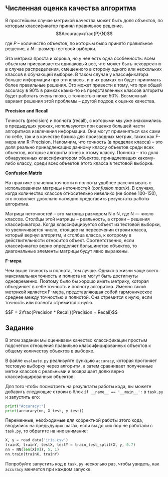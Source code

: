 <h2>Численная оценка качества алгоритма</h2>

В простейшем случае метрикой качества может быть доля объектов, по которым классификатор принял правильное решение.
$$Accuracy=\frac{P}{N}$$

где $P$ – количество объектов, по которым было принято правильное решение, а
$N$ – размер тестовой выборки. 

Эта метрика проста и хороша, но у нее есть одна особенность: всем объектам присваивается одинаковый вес, что может 
быть некорректно в случае распределения, смещенного в сторону одного или нескольких классов в обучающей выборке. 
В таком случае у классификатора больше информации про эти классы, и в их рамках он будет принимать более правильные 
решения. Это может привести к тому, что при общей accuracy в 90% в рамках каких-то из представленных классов алгоритм 
будет работать очень плохо, с точностью ниже 50%. Возможный вариант решения этой проблемы – другой подход к оценке качества.

<div class="hint">
<b>Precision and Recall</b>
<p>Точность (precision) и полнота (recall), с которыми мы уже знакомились в предыдущих уроках, используются при оценке 
большей части алгоритмов извлечения информации. Они могут применяться как сами по себе, так и в качестве базиса для производных 
метрик, таких как F-мера или R-Precision. Напомним, что точность (в пределах класса) – это доля реально принадлежащих данному 
классу объектов среди всех объектов, которые алгоритм отнес к этому классу. Полнота – это доля обнаруженных классификатором 
объектов, принадлежащих какому-либо классу, среди всех объектов этого класса в тестовой выборке.</p>
</div>

<div class="hint">
<b>Confusion Matrix</b>
<p>На практике значения точности и полноты удобнее рассчитывать с использованием матрицы неточностей (<i>confusion matrix</i>). 
В случаях, когда количество классов относительно невелико (не более 100-150), это  позволяет довольно наглядно представить 
результаты работы алгоритма.</p>
<p>Матрица неточностей – это матрица размером N х N, где N — число классов. Столбцы этой матрицы – реальность, а строки – 
решения классификатора. Когда классифицируется объект из тестовой выборки, то увеличивается число, стоящее на пересечении 
строки класса, который вернул алгоритм, и столбца класса, к которому в действительности относится объект. Соответственно, 
если классификатор верно определяет большинство объектов, то диагональные элементы матрицы будут явно выражены.</p>
</div>

<div class="hint">
<b>F-мера</b>
<p>Чем выше точность и полнота, тем лучше. Однако в жизни чаще всего максимальная точность и полнота не могут быть достигнуты 
одновременно. Поэтому было бы хорошо иметь метрику, которая объединяет в себе точность и полноту алгоритма. Именно такой метрикой 
является F-мера, представляющая собой гармоническое среднее между точностью и полнотой. Она стремится к нулю, если точность или 
полнота стремится к нулю.</p>
$$F = 2\frac{Precision * Recall}{Precision + Recall}$$
</div>

<h2>Задание</h2>

В этом задании мы оцениваем качество классификации простым подсчетом отношения правильно классифицированных объектов 
к общему количеству объектов в выборке.

В файле `evaluate.py` реализуйте функцию `accuracy`, которая прогоняет тестовую выборку через алгоритм, а затем сравнивает полученные 
метки классов с реальными и возвращает долю верно классифицированных объектов.

Для того чтобы посмотреть на результаты работы кода, вы можете добавить следующие строки в блок `if __name__ == '__main__':` в `task.py` и запустить его:

```python
print("Accuracy:")
print(accuracy(nn, X_test, y_test))
```
Переменные, необходимые для корректной работы этого кода, вводились на предыдущих шагах; если вы до сих пор не работали с `task.py`, то обратите на них внимание:
```python
X, y = read_data('iris.csv')
trainX, trainY, testX, testY = train_test_split(X, y, 0.7)
nn = NN(len(X[0]), 5, 1)
nn.train(trainX, trainY)
```
Попробуйте запустить код в `task.py` несколько раз, чтобы увидеть, как `accuracy` меняется при каждом запуске.